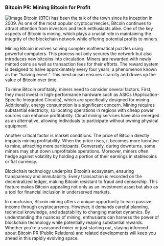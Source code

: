 ### Bitcoin PR: Mining Bitcoin for Profit


![Image](https://github.com/user-attachments/assets/31692037-0104-4703-abd1-696b6a7dd41b)
Bitcoin (BTC) has been the talk of the town since its inception in 2009. As one of the most popular cryptocurrencies, Bitcoin continues to attract attention from investors and tech enthusiasts alike. One of the key aspects of Bitcoin is mining, which plays a crucial role in maintaining the integrity of the blockchain network while offering potential profits to miners.

Mining Bitcoin involves solving complex mathematical puzzles using powerful computers. This process not only secures the network but also introduces new bitcoins into circulation. Miners are rewarded with newly minted coins as well as transaction fees for their efforts. The reward system is designed to halve approximately every four years, a phenomenon known as the "halving event." This mechanism ensures scarcity and drives up the value of Bitcoin over time.

To mine Bitcoin profitably, miners need to consider several factors. First, they must invest in high-performance hardware such as ASICs (Application-Specific Integrated Circuits), which are specifically designed for mining. Additionally, energy consumption is a significant concern. Mining requires substantial electricity, so locating operations in regions with cheap power sources can enhance profitability. Cloud mining services have also emerged as an alternative, allowing individuals to participate without owning physical equipment.

Another critical factor is market conditions. The price of Bitcoin directly impacts mining profitability. When the price rises, it becomes more lucrative to mine, attracting more participants. Conversely, during downturns, some miners may shut down unprofitable operations. Moreover, miners often hedge against volatility by holding a portion of their earnings in stablecoins or fiat currency.

Blockchain technology underpins Bitcoin’s ecosystem, ensuring transparency and immutability. Every transaction is recorded on the decentralized ledger, making Bitcoin resistant to fraud and censorship. This feature makes Bitcoin appealing not only as an investment asset but also as a tool for financial inclusion in underserved markets.

In conclusion, Bitcoin mining offers a unique opportunity to earn passive income through cryptocurrency. However, it demands careful planning, technical knowledge, and adaptability to changing market dynamics. By understanding the nuances of mining, enthusiasts can harness the power of blockchain technology while potentially reaping substantial rewards. Whether you're a seasoned miner or just starting out, staying informed about Bitcoin PR (Public Relations) and related developments will keep you ahead in this rapidly evolving space.